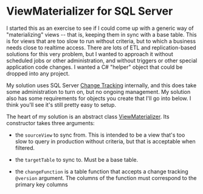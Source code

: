 # ViewMaterializer for SQL Server

I started this as an exercise to see if I could come up with a generic way of "materializing" views -- that is, keeping them in sync with a base table. This is for views that are too slow to run without criteria, but to which a business needs close to realtime access. There are lots of ETL and replication-based solutions for this very problem, but I wanted to approach it without scheduled jobs or other administration, and without triggers or other special application code changes. I wanted a C# "helper" object that could be dropped into any project.

My solution uses SQL Server [Change Tracking](https://docs.microsoft.com/en-us/sql/relational-databases/track-changes/about-change-tracking-sql-server?view=sql-server-2017) internally, and this does take some administration to turn on, but no ongoing management. My solution also has some requirements for objects you create that I'll go into below. I think you'll see it's still pretty easy to setup.

The heart of my solution is an abstract class [ViewMaterializer](https://github.com/adamosoftware/ViewMaterializer/blob/master/ViewMaterializer/ViewMaterializer.cs). Its constructor takes three arguments:
- the `sourceView` to sync from. This is intended to be a view that's too slow to query in production without criteria, but that is acceptable when filtered.

- the `targetTable` to sync to. Must be a base table.

- the `changeFunction` is a table function that accepts a change tracking `@version` argument. The columns of the function must correspond to the primary key columns
